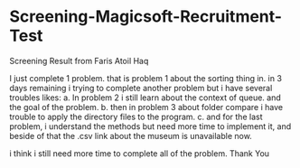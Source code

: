 # Screening-Magicsoft-Recruitment-Test
Screening Result from Faris Atoil Haq

I just complete 1 problem. that is problem 1 about the sorting thing in.
in 3 days remaining i trying to complete another problem but i have several troubles likes:
a. In problem 2 i still learn about the context of queue. and the goal of the problem.
b. then in problem 3 about folder compare i have trouble to apply the directory files to the program.
c. and for the last problem, i understand the methods but need more time to implement it, and beside of that the .csv link about the museum is unavailable now.

i think i still need more time to complete all of the problem. Thank You
